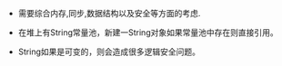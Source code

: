 
- 需要综合内存,同步,数据结构以及安全等方面的考虑.

- 在堆上有String常量池，新建一String对象如果常量池中存在则直接引用。

- String如果是可变的，则会造成很多逻辑安全问题。